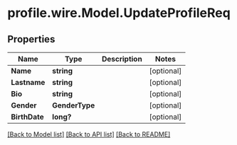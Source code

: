 # profile.wire.Model.UpdateProfileReq

## Properties

Name | Type | Description | Notes
------------ | ------------- | ------------- | -------------
**Name** | **string** |  | [optional] 
**Lastname** | **string** |  | [optional] 
**Bio** | **string** |  | [optional] 
**Gender** | **GenderType** |  | [optional] 
**BirthDate** | **long?** |  | [optional] 

[[Back to Model list]](../README.md#documentation-for-models) [[Back to API list]](../README.md#documentation-for-api-endpoints) [[Back to README]](../README.md)

